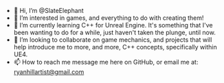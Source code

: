 - 👋 Hi, I’m @SlateElephant
- 👀 I’m interested in games, and everything to do with creating them!
- 🌱 I’m currently learning C++ for Unreal Engine. It's something that I've been wanting to do for a while, just haven't taken the plunge, until now.
- 💞️ I’m looking to collaborate on game mechanics, and projects that will help introduce me to more, and more, C++ concepts, specifically within UE4.
- 📫 How to reach me message me here on GitHub, or email me at: ryanhillartist@gmail.com

<!---
SlateElephant/SlateElephant is a ✨ special ✨ repository because its `README.md` (this file) appears on your GitHub profile.
You can click the Preview link to take a look at your changes.
--->
